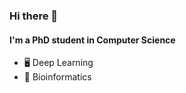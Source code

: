 ### Hi there 👋

#### I'm a PhD student in Computer Science

- 🖥️ Deep Learning
- 🌱 Bioinformatics

<!--
**JosieHong/JosieHong** is a ✨ _special_ ✨ repository because its `README.md` (this file) appears on your GitHub profile.

Here are some ideas to get you started:

- 🔭 I’m currently working on ...
- 🌱 I’m currently learning ...
- 👯 I’m looking to collaborate on ...
- 🤔 I’m looking for help with ...
- 💬 Ask me about ...
- 📫 How to reach me: ...
- 😄 Pronouns: ...
- ⚡ Fun fact: ...

![Github Stats](https://github-readme-stats.vercel.app/api?username=josiehong&count_private=true&show_icons=true&include_all_commits=true)
-->
